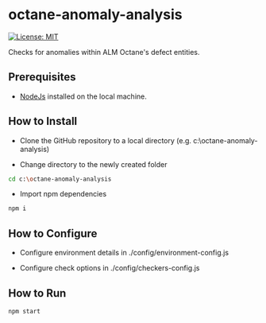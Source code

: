 # octane-anomaly-analysis

[![License: MIT](https://img.shields.io/badge/License-MIT-brightgreen.svg)](https://opensource.org/licenses/MIT)

Checks for anomalies within ALM Octane's defect entities.

## Prerequisites

* [NodeJs](https://nodejs.org/en/) installed on the local machine.

## How to Install

* Clone the GitHub repository to a local directory (e.g. c:\octane-anomaly-analysis\)

* Change directory to the newly created folder 
```sh
cd c:\octane-anomaly-analysis
```
* Import npm dependencies
```sh
npm i
```

## How to Configure

* Configure environment details in ./config/environment-config.js

* Configure check options in ./config/checkers-config.js

## How to Run
```sh
npm start
```
